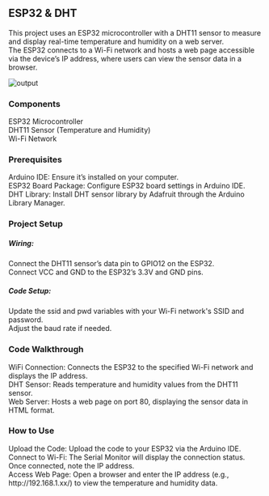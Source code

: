 <h2>ESP32 & DHT</h2>
This project uses an ESP32 microcontroller with a DHT11 sensor to measure and display real-time temperature and humidity on a web server.<br>
The ESP32 connects to a Wi-Fi network and hosts a web page accessible via the device’s IP address, where users can view the sensor data in a browser.<br>


![output](https://github.com/user-attachments/assets/93f3551d-f656-4bb7-b833-26523445ac9e)


<h3>Components</h3>
ESP32 Microcontroller<br>
DHT11 Sensor (Temperature and Humidity)<br>
Wi-Fi Network<br>

<h3>Prerequisites</h3>
Arduino IDE: Ensure it’s installed on your computer.<br>
ESP32 Board Package: Configure ESP32 board settings in Arduino IDE.<br>
DHT Library: Install DHT sensor library by Adafruit through the Arduino Library Manager.<br>

<h3>Project Setup</h3>
<h5>Wiring:</h5>
Connect the DHT11 sensor’s data pin to GPIO12 on the ESP32.<br>
Connect VCC and GND to the ESP32’s 3.3V and GND pins.<br>
<h5>Code Setup:</h5>
Update the ssid and pwd variables with your Wi-Fi network's SSID and password.<br>
Adjust the baud rate if needed.<br>

<h3>Code Walkthrough</h3>
WiFi Connection: Connects the ESP32 to the specified Wi-Fi network and displays the IP address.<br>
DHT Sensor: Reads temperature and humidity values from the DHT11 sensor.<br>
Web Server: Hosts a web page on port 80, displaying the sensor data in HTML format.<br>

<h3>How to Use</h3>
Upload the Code: Upload the code to your ESP32 via the Arduino IDE.<br>
Connect to Wi-Fi: The Serial Monitor will display the connection status. Once connected, note the IP address.<br>
Access Web Page: Open a browser and enter the IP address (e.g., http://192.168.1.xx/) to view the temperature and humidity data.<br>

